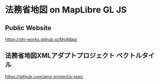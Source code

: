 # 法務省地図 on MapLibre GL JS
## Public Website
https://shi-works.github.io/MojMap/

## 法務省地図XMLアダプトプロジェクト ベクトルタイル
https://github.com/amx-project/a-spec
